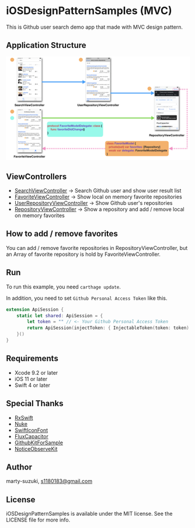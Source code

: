 # iOSDesignPatternSamples (MVC)

This is Github user search demo app that made with MVC design pattern.

## Application Structure

![](./Images/structure.png)

## ViewControllers

- [SearchViewController](./iOSDesignPatternSamples/Sources/UI/Search/SearchViewController.swift) -> Search Github user and show user result list
- [FavoriteViewController](./iOSDesignPatternSamples/Sources/UI/Favorite/FavoriteViewController.swift) -> Show local on memory favorite repositories
- [UserRepositoryViewController](./iOSDesignPatternSamples/Sources/UI/UserRepository/UserRepositoryViewController.swift) -> Show Github user's repositories
- [RepositoryViewController](./iOSDesignPatternSamples/Sources/UI/Repository/RepositoryViewController.swift) -> Show a repository and add / remove local on memory favorites

## How to add / remove favorites

You can add / remove favorite repositories in RepositoryViewController, but an Array of favorite repository is hold by FavoriteViewController.

## Run

To run this example, you need `carthage update`.

In addition, you need to set `Github Personal Access Token` like this.

```swift
extension ApiSession {
    static let shared: ApiSession = {
        let token = "" // <- Your Github Personal Access Token
        return ApiSession(injectToken: { InjectableToken(token: token) })
    }()
}
```

## Requirements

- Xcode 9.2 or later
- iOS 11 or later
- Swift 4 or later

## Special Thanks

- [RxSwift](https://github.com/ReactiveX/RxSwift)
- [Nuke](https://github.com/kean/Nuke)
- [SwiftIconFont](https://github.com/0x73/SwiftIconFont)
- [FluxCapacitor](https://github.com/marty-suzuki/FluxCapacitor)
- [GithubKitForSample](https://github.com/marty-suzuki/GithubKitForSample)
- [NoticeObserveKit](https://github.com/marty-suzuki/NoticeObserveKit)

## Author

marty-suzuki, s1180183@gmail.com

## License

iOSDesignPatternSamples is available under the MIT license. See the LICENSE file for more info.
